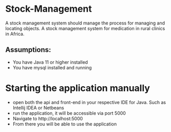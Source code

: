 # Stock-Management
A stock management system should manage the process for managing and locating objects. A stock management system for medication in rural clinics in Africa.

## Assumptions: 
- You have Java 11 or higher installed
- You have mysql installed and running


# Starting the application manually

- open both the api and front-end in your respective IDE for Java. Such as Intellij IDEA or Netbeans
- run the application, it will be accessible via port 5000
- Navigate to http://localhost:5000
- From there you will be able to use the application
